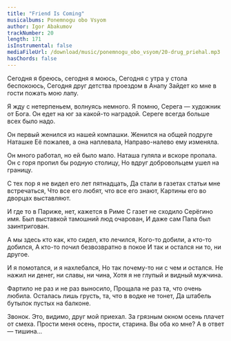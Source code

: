 ```yaml
---
title: "Friend Is Coming"
musicalbums: Ponemnogu obo Vsyom
author: Igor Abakumov
trackNumber: 20
length: 171
isInstrumental: false
mediaFileUrl: /download/music/ponemnogu_obo_vsyom/20-drug_priehal.mp3
hasChords: false
---
```


Сегодня я бреюсь, сегодня я моюсь,
Сегодня с утра у стола беспокоюсь,
Сегодня друг детства проездом в Анапу
Зайдет ко мне в гости пожать мою лапу.

Я жду с нетерпеньем, волнуясь немного.
Я помню, Серега — художник от Бога.
Он едет на юг за какой-то наградой.
Сереге всегда больше всех было надо.

Он первый женился из нашей компашки.
Женился на общей подруге Наташке
Её пожалев, а она наплевала,
Направо-налево ему изменяла.

Он много работал, но ей было мало.
Наташа гуляла и вскоре пропала.
Он с горя пропил бы родную столицу,
Но вдруг добровольцем ушел на границу.

С тех пор я не видел его лет пятнадцать,
Да стали в газетах статьи мне встречаться,
Что все его любят, что все его знают,
Картины его во дворцах выставляют.

И где то в Париже, нет, кажется в Риме
С газет не сходило Серёгино имя.
Был выставкой тамошний люд очарован,
И даже сам Папа был заинтригован.

А мы здесь кто как, кто сидел, кто лечился,
Кого-то добили, а кто-то добился,
А кто-то почил безвозвратно в покое
И так и остался ни то, ни другое.

И я помотался, и я нахлебался,
Но так почему-то ни с чем и остался.
Не нажил ни денег, ни славы, ни чина,
Хотя я не глупый и видный мужчина.

Фартило не раз и не раз выносило,
Прощала не раз та, что очень любила.
Осталась лишь грусть, та, что в водке не тонет,
Да штабель бутылок пустых на балконе.

Звонок. Это, видимо, друг мой  приехал.
За грязным окном осень плачет от смеха.
Прости меня осень, прости, старина.
Вы оба ко мне? А в ответ — тишина…
